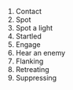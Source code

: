 1. Contact
2. Spot
3. Spot a light
4. Startled
5. Engage
6. Hear an enemy
7. Flanking
8. Retreating
9. Suppressing